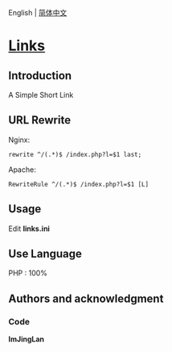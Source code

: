 English  |  [简体中文](./README.md)
# [**Links**](http://url.azoid.cn)

## Introduction

A Simple Short Link

## URL Rewrite

Nginx:

```nginx
rewrite ^/(.*)$ /index.php?l=$1 last;
```

Apache:

```nginx
RewriteRule ^/(.*)$ /index.php?l=$1 [L] 
```

## Usage

Edit **links.ini**

## Use Language

PHP : 100%

## Authors and acknowledgment

### Code

**ImJingLan**